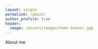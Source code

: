```yaml
---
layout: single
permalink: /about/
author_profile: true
header:
  image: /assets/images/home-banner.jpg
---
```

About me
